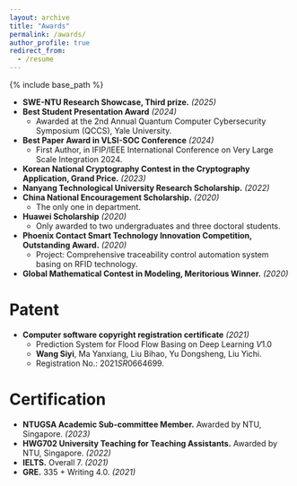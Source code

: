 ```yaml
---
layout: archive
title: "Awards"
permalink: /awards/
author_profile: true
redirect_from:
  - /resume
---
```


{% include base_path %}
* **SWE-NTU Research Showcase, Third prize.**  _(2025)_
* **Best Student Presentation Award**  _(2024)_
  * Awarded at the 2nd Annual Quantum Computer Cybersecurity Symposium (QCCS), Yale University.
* **Best Paper Award in VLSI-SOC Conference**  _(2024)_
  * First Author, in IFIP/IEEE International Conference on Very Large Scale Integration 2024.
* **Korean National Cryptography Contest in the Cryptography Application, Grand Price.**  _(2023)_
* **Nanyang Technological University Research Scholarship.**  _(2022)_
* **China National Encouragement Scholarship.**  _(2020)_
  * The only one in department.
* **Huawei Scholarship**  _(2020)_
  * Only awarded to two undergraduates and three doctoral students.
* **Phoenix Contact Smart Technology Innovation Competition, Outstanding Award.**   _(2020)_
  * Project: Comprehensive traceability control automation system basing on RFID technology.
* **Global Mathematical Contest in Modeling, Meritorious Winner.**  _(2020)_

Patent
======
* **Computer software copyright registration certificate** _(2021)_
  * Prediction System for Flood Flow Basing on Deep Learning $V 1.0$
  * **Wang Siyi**, Ma Yanxiang, Liu Bihao, Yu Dongsheng, Liu Yichi.
  * Registration No.: $2021SR0664699$.

    
Certification
======
* **NTUGSA Academic Sub-committee Member.** Awarded by NTU, Singapore.  _(2023)_
* **HWG702 University Teaching for Teaching Assistants.** Awarded by NTU, Singapore.  _(2022)_
* **IELTS.** Overall 7. _(2021)_
* **GRE.** 335 + Writing 4.0. _(2021)_
